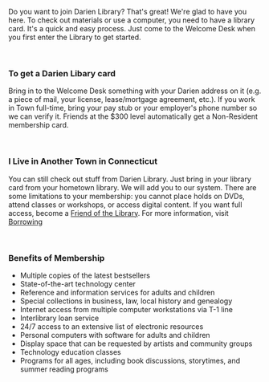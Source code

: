 <div class="row margin-bottom-30">
<div class="col-md-6">

Do you want to join Darien Library? That's great! We're glad to have you here. To check out materials or use a computer, you need to have a library card. It's a quick and easy process. Just come to the Welcome Desk when you first enter the Library to get started. 

<br />

### To get a Darien Libary card
Bring in to the Welcome Desk something with your Darien address on it (e.g. a piece of mail, your license, lease/mortgage agreement, etc.). If you work in Town full-time, bring your pay stub or your employer's phone number so we can verify it. Friends at the $300 level automatically get a Non-Resident membership card.

<br />

### I Live in Another Town in Connecticut
You can still check out stuff from Darien Library. Just bring in your library card from your hometown library. We will add you to our system. There are some limitations to your membership: you cannot place holds on DVDs, attend classes or workshops, or access digital content. If you want full access, become a [Friend of the Library](/friends "Friend of the Library"). For more information, visit [Borrowing](/page/borrowing "Borrowing")

<br/>

</div>
<div class="col-md-6">

### Benefits of Membership
* Multiple copies of the latest bestsellers
* State-of-the-art technology center
* Reference and information services for adults and children
* Special collections in business, law, local history and genealogy
* Internet access from multiple computer workstations via T-1 line
* Interlibrary loan service
* 24/7 access to an extensive list of electronic resources
* Personal computers with software for adults and children
* Display space that can be requested by artists and community groups
* Technology education classes
* Programs for all ages, including book discussions, storytimes, and summer reading programs

</div>
</div>

